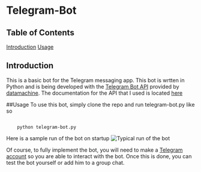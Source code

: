# Telegram-Bot

## Table of Contents
[Introduction](#intro)
[Usage](#use)


## Introduction <a id = "intro"></a>
This is a basic bot for the Telegram messaging app. This bot is wrtten in Python and is being developed with the [Telegram Bot API](https://core.telegram.org/bots/api) provided by [datamachine](https://github.com/datamachine/twx.botapi). The documentation for the API that I used is located [here](http://pythonhosted.org/twx.botapi/twx/botapi/botapi.html#)


##Usage <a id = "use"></a>
To use this bot, simply clone the repo and run telegram-bot.py like so
<pre><code>
	python telegram-bot.py
</code></pre>
Here is a sample run of the bot on startup
![Typical run of the bot](/home/gabriel/Documents/SideProjects/Telegram-Bot/run-of-bot.png?raw=true "Typical Run")

Of course, to fully implement the bot, you will need to make a [Telegram account](https://telegram.org/) so you are able to interact with the bot. Once this is done, you can test the bot yourself or add him to a group chat.